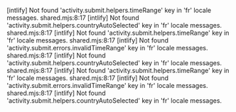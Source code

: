 [intlify] Not found 'activity.submit.helpers.timeRange' key in 'fr' locale messages. shared.mjs:8:17
[intlify] Not found 'activity.submit.helpers.countryAutoSelected' key in 'fr' locale messages. shared.mjs:8:17
[intlify] Not found 'activity.submit.helpers.timeRange' key in 'fr' locale messages. shared.mjs:8:17
[intlify] Not found 'activity.submit.errors.invalidTimeRange' key in 'fr' locale messages. shared.mjs:8:17
[intlify] Not found 'activity.submit.helpers.countryAutoSelected' key in 'fr' locale messages. shared.mjs:8:17
[intlify] Not found 'activity.submit.helpers.timeRange' key in 'fr' locale messages. shared.mjs:8:17
[intlify] Not found 'activity.submit.errors.invalidTimeRange' key in 'fr' locale messages. shared.mjs:8:17
[intlify] Not found 'activity.submit.helpers.countryAutoSelected' key in 'fr' locale messages.
